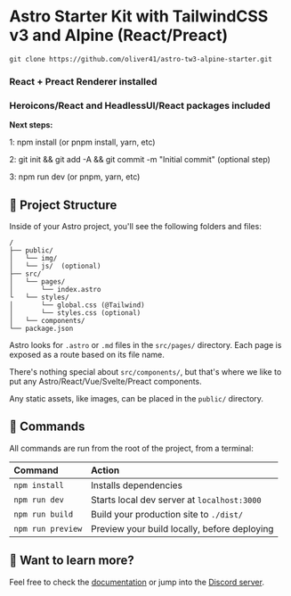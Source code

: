 # Astro Starter Kit with TailwindCSS v3 and Alpine (React/Preact)

```
git clone https://github.com/oliver41/astro-tw3-alpine-starter.git
```

### React + Preact Renderer installed

### Heroicons/React and HeadlessUI/React packages included

**Next steps:**

1: npm install (or pnpm install, yarn, etc)

2: git init && git add -A && git commit -m "Initial commit" (optional step)

3: npm run dev (or pnpm, yarn, etc)


## 🚀 Project Structure

Inside of your Astro project, you'll see the following folders and files:

```
/
├── public/
│   └── img/
│   └── js/  (optional)
├── src/
│   └── pages/
│       └── index.astro
└   └── styles/
│       └── global.css (@Tailwind)
│       └── styles.css (optional)
│   └── components/
└── package.json
```

Astro looks for `.astro` or `.md` files in the `src/pages/` directory. Each page is exposed as a route based on its file name.

There's nothing special about `src/components/`, but that's where we like to put any Astro/React/Vue/Svelte/Preact components.

Any static assets, like images, can be placed in the `public/` directory.

## 🧞 Commands

All commands are run from the root of the project, from a terminal:

| Command           | Action                                       |
| :---------------- | :------------------------------------------- |
| `npm install`     | Installs dependencies                        |
| `npm run dev`     | Starts local dev server at `localhost:3000`  |
| `npm run build`   | Build your production site to `./dist/`      |
| `npm run preview` | Preview your build locally, before deploying |

## 👀 Want to learn more?

Feel free to check the [documentation](https://github.com/withastro/astro) or jump into the [Discord server](https://astro.build/chat).
